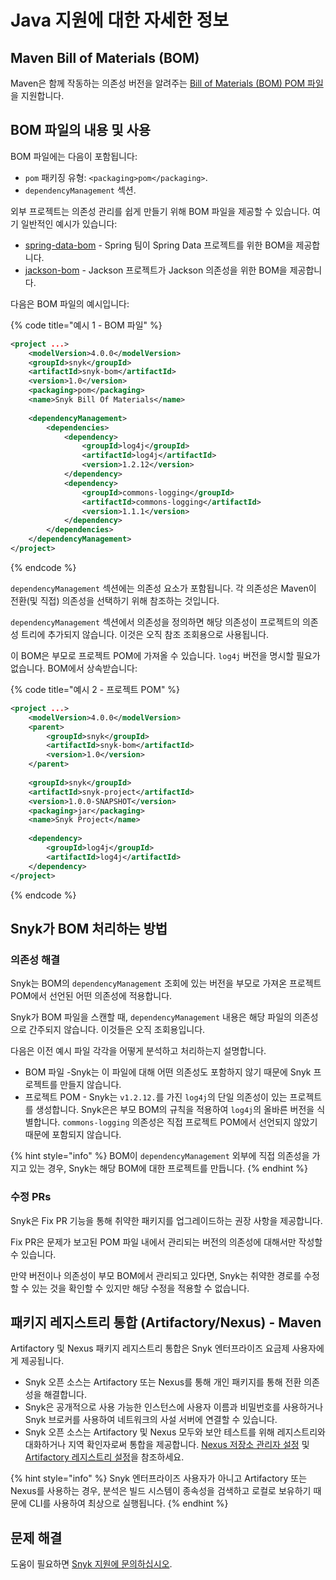 # Java 지원에 대한 자세한 정보

## Maven Bill of Materials (BOM)

Maven은 함께 작동하는 의존성 버전을 알려주는 [Bill of Materials (BOM) POM 파일](https://maven.apache.org/guides/introduction/introduction-to-dependency-mechanism.html#bill-of-materials-bom-poms)을 지원합니다.

## BOM 파일의 내용 및 사용

BOM 파일에는 다음이 포함됩니다:

* `pom` 패키징 유형: `<packaging>pom</packaging>`.
* `dependencyManagement` 섹션.

외부 프로젝트는 의존성 관리를 쉽게 만들기 위해 BOM 파일을 제공할 수 있습니다. 여기 일반적인 예시가 있습니다:

* [spring-data-bom](https://github.com/spring-projects/spring-data-bom) - Spring 팀이 Spring Data 프로젝트를 위한 BOM을 제공합니다.
* [jackson-bom](https://github.com/FasterXML/jackson-bom) - Jackson 프로젝트가 Jackson 의존성을 위한 BOM을 제공합니다.

다음은 BOM 파일의 예시입니다:

{% code title="예시 1 - BOM 파일" %}
```xml
<project ...>
    <modelVersion>4.0.0</modelVersion>
    <groupId>snyk</groupId>
    <artifactId>snyk-bom</artifactId>
    <version>1.0</version>
    <packaging>pom</packaging>
    <name>Snyk Bill Of Materials</name>
    
    <dependencyManagement>
        <dependencies>
            <dependency>
                <groupId>log4j</groupId>
                <artifactId>log4j</artifactId>
                <version>1.2.12</version>
            </dependency>
            <dependency>
                <groupId>commons-logging</groupId>
                <artifactId>commons-logging</artifactId>
                <version>1.1.1</version>
            </dependency>
        </dependencies>
    </dependencyManagement>
</project>
```
{% endcode %}

`dependencyManagement` 섹션에는 의존성 요소가 포함됩니다. 각 의존성은 Maven이 전환(및 직접) 의존성을 선택하기 위해 참조하는 것입니다.

`dependencyManagement` 섹션에서 의존성을 정의하면 해당 의존성이 프로젝트의 의존성 트리에 추가되지 않습니다. 이것은 오직 참조 조회용으로 사용됩니다.

이 BOM은 부모로 프로젝트 POM에 가져올 수 있습니다. `log4j` 버전을 명시할 필요가 없습니다. BOM에서 상속받습니다:

{% code title="예시 2 - 프로젝트 POM" %}
```xml
<project ...>
    <modelVersion>4.0.0</modelVersion>
    <parent>
        <groupId>snyk</groupId>
        <artifactId>snyk-bom</artifactId>
        <version>1.0</version>
    </parent>
    
    <groupId>snyk</groupId>
    <artifactId>snyk-project</artifactId>
    <version>1.0.0-SNAPSHOT</version>
    <packaging>jar</packaging>
    <name>Snyk Project</name>
    
    <dependency>
        <groupId>log4j</groupId>
        <artifactId>log4j</artifactId>
    </dependency>
</project>
```
{% endcode %}

## Snyk가 BOM 처리하는 방법

### 의존성 해결

Snyk는 BOM의 `dependencyManagement` 조회에 있는 버전을 부모로 가져온 프로젝트 POM에서 선언된 어떤 의존성에 적용합니다.

Snyk가 BOM 파일을 스캔할 때, `dependencyManagement` 내용은 해당 파일의 의존성으로 간주되지 않습니다. 이것들은 오직 조회용입니다.

다음은 이전 예시 파일 각각을 어떻게 분석하고 처리하는지 설명합니다.

* BOM 파일 -Snyk는 이 파일에 대해 어떤 의존성도 포함하지 않기 때문에 Snyk 프로젝트를 만들지 않습니다.
* 프로젝트 POM - Snyk는 `v1.2.12.`를 가진 `log4j`의 단일 의존성이 있는 프로젝트를 생성합니다. Snyk은은 부모 BOM의 규칙을 적용하여 `log4j`의 올바른 버전을 식별합니다. `commons-logging` 의존성은 직접 프로젝트 POM에서 선언되지 않았기 때문에 포함되지 않습니다.

{% hint style="info" %}
BOM이 `dependencyManagement` 외부에 직접 의존성을 가지고 있는 경우, Snyk는 해당 BOM에 대한 프로젝트를 만듭니다.
{% endhint %}

### 수정 PRs

Snyk은 Fix PR 기능을 통해 취약한 패키지를 업그레이드하는 권장 사항을 제공합니다.

Fix PR은 문제가 보고된 POM 파일 내에서 관리되는 버전의 의존성에 대해서만 작성할 수 있습니다.

만약 버전이나 의존성이 부모 BOM에서 관리되고 있다면, Snyk는 취약한 경로를 수정할 수 있는 것을 확인할 수 있지만 해당 수정을 적용할 수 없습니다.

## 패키지 레지스트리 통합 (Artifactory/Nexus) - Maven

Artifactory 및 Nexus 패키지 레지스트리 통합은 Snyk 엔터프라이즈 요금제 사용자에게 제공됩니다.

* Snyk 오픈 소스는 Artifactory 또는 Nexus를 통해 개인 패키지를 통해 전환 의존성을 해결합니다.
* Snyk은 공개적으로 사용 가능한 인스턴스에 사용자 이름과 비밀번호를 사용하거나 Snyk 브로커를 사용하여 네트워크의 사설 서버에 연결할 수 있습니다.
* Snyk 오픈 소스는 Artifactory 및 Nexus 모두와 보안 테스트를 위해 레지스트리와 대화하거나 지역 확인자로써 통합을 제공합니다. [Nexus 저장소 관리자 설정](../../scan-with-snyk/snyk-open-source/package-repository-integrations/nexus-repository-manager-connection-setup/) 및 [Artifactory 레지스트리 설정](../../scan-with-snyk/snyk-open-source/package-repository-integrations/artifactory-package-repository-connection-setup/)을 참조하세요.

{% hint style="info" %}
Snyk 엔터프라이즈 사용자가 아니고 Artifactory 또는 Nexus를 사용하는 경우, 분석은 빌드 시스템이 종속성을 검색하고 로컬로 보유하기 때문에 CLI를 사용하여 최상으로 실행됩니다.
{% endhint %}

## 문제 해결

도움이 필요하면 [Snyk 지원에 문의하십시오](https://support.snyk.io).
